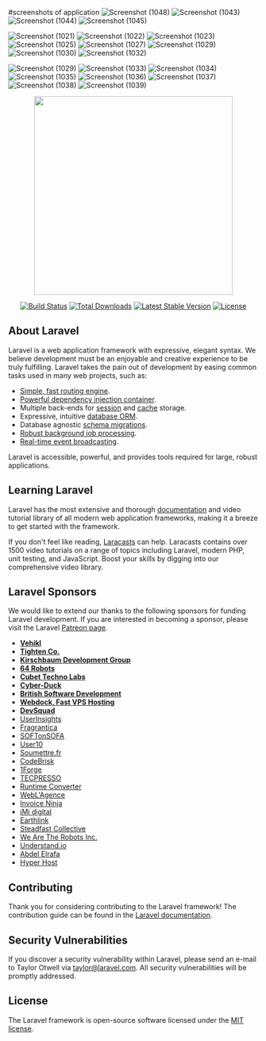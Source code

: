 #screenshots of application
![Screenshot (1048)](https://user-images.githubusercontent.com/49032996/92025344-0774a000-ed7d-11ea-8f6b-b0840f76dc3a.png)
![Screenshot (1043)](https://user-images.githubusercontent.com/49032996/92025334-03e11900-ed7d-11ea-850e-baeba5795b69.png)
![Screenshot (1044)](https://user-images.githubusercontent.com/49032996/92025338-05aadc80-ed7d-11ea-97be-97e645932b04.png)
![Screenshot (1045)](https://user-images.githubusercontent.com/49032996/92025342-06dc0980-ed7d-11ea-8f34-134474d7acd0.png)

![Screenshot (1021)](https://user-images.githubusercontent.com/49032996/92027395-1b6dd100-ed80-11ea-8095-2f12de5e4d6c.png)
![Screenshot (1022)](https://user-images.githubusercontent.com/49032996/92027400-1dd02b00-ed80-11ea-8b79-9f076da28861.png)
![Screenshot (1023)](https://user-images.githubusercontent.com/49032996/92027401-1e68c180-ed80-11ea-95c8-81ad90418e34.png)
![Screenshot (1025)](https://user-images.githubusercontent.com/49032996/92027404-1f99ee80-ed80-11ea-8e00-2c1886a8741a.png)
![Screenshot (1027)](https://user-images.githubusercontent.com/49032996/92027408-20328500-ed80-11ea-8e10-b9f8eed6c5d1.png)
![Screenshot (1029)](https://user-images.githubusercontent.com/49032996/92027411-20cb1b80-ed80-11ea-8344-e87555c90662.png)
![Screenshot (1030)](https://user-images.githubusercontent.com/49032996/92027413-2163b200-ed80-11ea-88c9-ce261470f7d5.png)
![Screenshot (1032)](https://user-images.githubusercontent.com/49032996/92027416-21fc4880-ed80-11ea-9306-b50f469bf509.png)

![Screenshot (1029)](https://user-images.githubusercontent.com/49032996/92027873-c41c3080-ed80-11ea-9476-62c05d2b5384.png)
![Screenshot (1033)](https://user-images.githubusercontent.com/49032996/92027877-c5e5f400-ed80-11ea-956a-991e7a21b8a0.png)
![Screenshot (1034)](https://user-images.githubusercontent.com/49032996/92027880-c67e8a80-ed80-11ea-952d-a8ed29d5fb68.png)
![Screenshot (1035)](https://user-images.githubusercontent.com/49032996/92027881-c7172100-ed80-11ea-9d19-ec8912def874.png)
![Screenshot (1036)](https://user-images.githubusercontent.com/49032996/92027884-c7afb780-ed80-11ea-98ea-ed22e31b70a7.png)
![Screenshot (1037)](https://user-images.githubusercontent.com/49032996/92027887-c8484e00-ed80-11ea-9911-348d78c1ec42.png)
![Screenshot (1038)](https://user-images.githubusercontent.com/49032996/92027888-c8e0e480-ed80-11ea-8859-67acc50e488f.png)
![Screenshot (1039)](https://user-images.githubusercontent.com/49032996/92027890-c9797b00-ed80-11ea-9c48-8c7f37d2700f.png)









<p align="center"><img src="https://res.cloudinary.com/dtfbvvkyp/image/upload/v1566331377/laravel-logolockup-cmyk-red.svg" width="400"></p>

<p align="center">
<a href="https://travis-ci.org/laravel/framework"><img src="https://travis-ci.org/laravel/framework.svg" alt="Build Status"></a>
<a href="https://packagist.org/packages/laravel/framework"><img src="https://poser.pugx.org/laravel/framework/d/total.svg" alt="Total Downloads"></a>
<a href="https://packagist.org/packages/laravel/framework"><img src="https://poser.pugx.org/laravel/framework/v/stable.svg" alt="Latest Stable Version"></a>
<a href="https://packagist.org/packages/laravel/framework"><img src="https://poser.pugx.org/laravel/framework/license.svg" alt="License"></a>
</p>

## About Laravel

Laravel is a web application framework with expressive, elegant syntax. We believe development must be an enjoyable and creative experience to be truly fulfilling. Laravel takes the pain out of development by easing common tasks used in many web projects, such as:

- [Simple, fast routing engine](https://laravel.com/docs/routing).
- [Powerful dependency injection container](https://laravel.com/docs/container).
- Multiple back-ends for [session](https://laravel.com/docs/session) and [cache](https://laravel.com/docs/cache) storage.
- Expressive, intuitive [database ORM](https://laravel.com/docs/eloquent).
- Database agnostic [schema migrations](https://laravel.com/docs/migrations).
- [Robust background job processing](https://laravel.com/docs/queues).
- [Real-time event broadcasting](https://laravel.com/docs/broadcasting).

Laravel is accessible, powerful, and provides tools required for large, robust applications.

## Learning Laravel

Laravel has the most extensive and thorough [documentation](https://laravel.com/docs) and video tutorial library of all modern web application frameworks, making it a breeze to get started with the framework.

If you don't feel like reading, [Laracasts](https://laracasts.com) can help. Laracasts contains over 1500 video tutorials on a range of topics including Laravel, modern PHP, unit testing, and JavaScript. Boost your skills by digging into our comprehensive video library.

## Laravel Sponsors

We would like to extend our thanks to the following sponsors for funding Laravel development. If you are interested in becoming a sponsor, please visit the Laravel [Patreon page](https://patreon.com/taylorotwell).

- **[Vehikl](https://vehikl.com/)**
- **[Tighten Co.](https://tighten.co)**
- **[Kirschbaum Development Group](https://kirschbaumdevelopment.com)**
- **[64 Robots](https://64robots.com)**
- **[Cubet Techno Labs](https://cubettech.com)**
- **[Cyber-Duck](https://cyber-duck.co.uk)**
- **[British Software Development](https://www.britishsoftware.co)**
- **[Webdock, Fast VPS Hosting](https://www.webdock.io/en)**
- **[DevSquad](https://devsquad.com)**
- [UserInsights](https://userinsights.com)
- [Fragrantica](https://www.fragrantica.com)
- [SOFTonSOFA](https://softonsofa.com/)
- [User10](https://user10.com)
- [Soumettre.fr](https://soumettre.fr/)
- [CodeBrisk](https://codebrisk.com)
- [1Forge](https://1forge.com)
- [TECPRESSO](https://tecpresso.co.jp/)
- [Runtime Converter](http://runtimeconverter.com/)
- [WebL'Agence](https://weblagence.com/)
- [Invoice Ninja](https://www.invoiceninja.com)
- [iMi digital](https://www.imi-digital.de/)
- [Earthlink](https://www.earthlink.ro/)
- [Steadfast Collective](https://steadfastcollective.com/)
- [We Are The Robots Inc.](https://watr.mx/)
- [Understand.io](https://www.understand.io/)
- [Abdel Elrafa](https://abdelelrafa.com)
- [Hyper Host](https://hyper.host)

## Contributing

Thank you for considering contributing to the Laravel framework! The contribution guide can be found in the [Laravel documentation](https://laravel.com/docs/contributions).

## Security Vulnerabilities

If you discover a security vulnerability within Laravel, please send an e-mail to Taylor Otwell via [taylor@laravel.com](mailto:taylor@laravel.com). All security vulnerabilities will be promptly addressed.

## License

The Laravel framework is open-source software licensed under the [MIT license](https://opensource.org/licenses/MIT).
